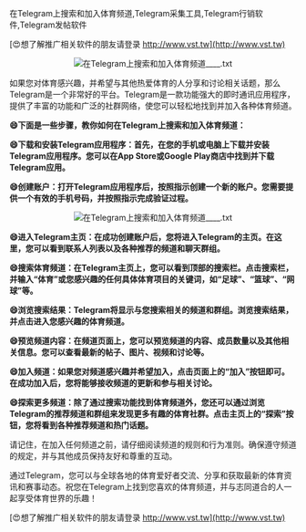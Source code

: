 在Telegram上搜索和加入体育频道,Telegram采集工具,Telegram行销软件,Telegram发帖软件

[😍想了解推广相关软件的朋友请登录 http://www.vst.tw](http://www.vst.tw)

 <center><img src="https://vst.tw/MP4/tuiguang/png/0.png" alt="在Telegram上搜索和加入体育频道____.txt"></center>

如果您对体育感兴趣，并希望与其他热爱体育的人分享和讨论相关话题，那么Telegram是一个非常好的平台。Telegram是一款功能强大的即时通讯应用程序，提供了丰富的功能和广泛的社群网络，使您可以轻松地找到并加入各种体育频道。

**😄下面是一些步骤，教你如何在Telegram上搜索和加入体育频道：**

**😄下载和安装Telegram应用程序：首先，在您的手机或电脑上下载并安装Telegram应用程序。您可以在App Store或Google Play商店中找到并下载Telegram应用。**

**😄创建账户：打开Telegram应用程序后，按照指示创建一个新的账户。您需要提供一个有效的手机号码，并按照指示完成验证过程。**

 <center><img src="https://vst.tw/MP4/tuiguang/png/8.png" alt="在Telegram上搜索和加入体育频道____.txt"></center>

**😄进入Telegram主页：在成功创建账户后，您将进入Telegram的主页。在这里，您可以看到联系人列表以及各种推荐的频道和聊天群组。**

**😄搜索体育频道：在Telegram主页上，您可以看到顶部的搜索栏。点击搜索栏，并输入“体育”或您感兴趣的任何具体体育项目的关键词，如“足球”、“篮球”、“网球”等。**

**😄浏览搜索结果：Telegram将显示与您搜索相关的频道和群组。浏览搜索结果，并点击进入您感兴趣的体育频道。**

**😄预览频道内容：在频道页面上，您可以预览频道的内容、成员数量以及其他相关信息。您可以查看最新的帖子、图片、视频和讨论等。**

**😄加入频道：如果您对频道感兴趣并希望加入，点击页面上的“加入”按钮即可。在成功加入后，您将能够接收频道的更新和参与相关讨论。**

**😄探索更多频道：除了通过搜索功能找到体育频道外，您还可以通过浏览Telegram的推荐频道和群组来发现更多有趣的体育社群。点击主页上的“探索”按钮，您将看到各种推荐频道和热门话题。**

请记住，在加入任何频道之前，请仔细阅读频道的规则和行为准则。确保遵守频道的规定，并与其他成员保持友好和尊重的互动。

通过Telegram，您可以与全球各地的体育爱好者交流、分享和获取最新的体育资讯和赛事动态。祝您在Telegram上找到您喜欢的体育频道，并与志同道合的人一起享受体育世界的乐趣！

[😍想了解推广相关软件的朋友请登录 http://www.vst.tw](http://www.vst.tw)



